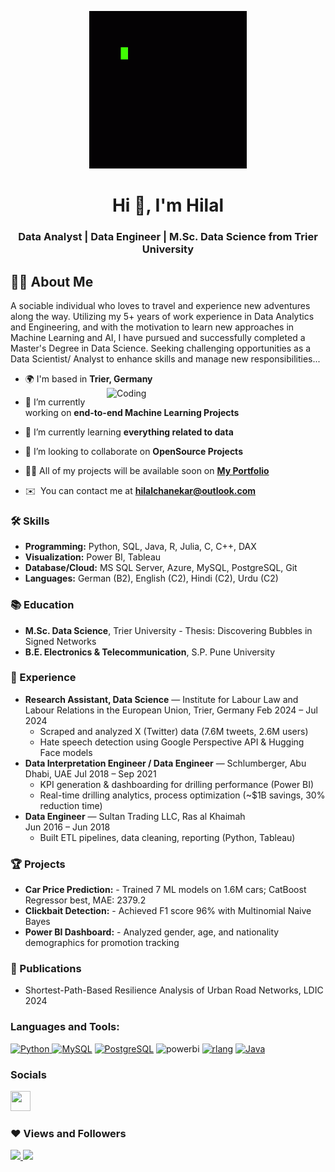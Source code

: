 <p align="center">
<a href="#"><img width="50%" height="50%" alt = "gif" src="https://github.com/hilal-chanekar/hilal-chanekar/blob/main/Coding.gif" height="175px"/>
</a>
</p>
<h1 align="center">Hi 👋, I'm Hilal</h1>


<!--<img src="https://user-images.githubusercontent.com/18350557/176309783-0785949b-9127-417c-8b55-ab5a4333674e.gif"/><h1 align="center">Hi, I'm Hilal </h1> -->
<h3 align="center">Data Analyst | Data Engineer | M.Sc. Data Science from Trier University</h3>

## 🙋‍♂️ About Me

A sociable individual who loves to travel and experience new adventures along the way. Utilizing my 5+ years of work experience in Data Analytics and Engineering, and with the motivation to learn new approaches in Machine Learning and AI, I have pursued and successfully completed a Master's Degree in Data Science. Seeking challenging opportunities as a Data Scientist/ Analyst to enhance skills and manage new responsibilities...

- 🌍 I'm based in **Trier, Germany**
  <img align="right" alt="Coding" width="350" src="https://cdn.dribbble.com/users/1162077/screenshots/3848914/programmer.gif">
- 🔭 I’m currently working on **end-to-end Machine Learning Projects**

- 🌱 I’m currently learning **everything related to data**

- 👯 I’m looking to collaborate on **OpenSource Projects**

- 👨‍💻 All of my projects will be available soon on  **[My Portfolio](https://github.com/hilal-chanekar)**
  
- ✉️  You can contact me at **hilalchanekar@outlook.com**

### 🛠️ Skills

- **Programming:** Python, SQL, Java, R, Julia, C, C++, DAX  
- **Visualization:** Power BI, Tableau  
- **Database/Cloud:** MS SQL Server, Azure, MySQL, PostgreSQL, Git
- **Languages:** German (B2), English (C2), Hindi (C2), Urdu (C2)


### 📚 Education

- **M.Sc. Data Science**, Trier University - Thesis: Discovering Bubbles in Signed Networks  
- **B.E. Electronics & Telecommunication**, S.P. Pune University


### 💼 Experience

- **Research Assistant, Data Science** — Institute for Labour Law and Labour Relations in the European Union, Trier, Germany
  Feb 2024 – Jul 2024  
  - Scraped and analyzed X (Twitter) data (7.6M tweets, 2.6M users)  
  - Hate speech detection using Google Perspective API & Hugging Face models  
- ⁠**Data Interpretation Engineer / Data Engineer** — Schlumberger, Abu Dhabi, UAE 
  Jul 2018 – Sep 2021  
  - KPI generation & dashboarding for drilling performance (Power BI)  
  - Real-time drilling analytics, process optimization (~$1B savings, 30% reduction time)  
- **Data Engineer** — Sultan Trading LLC, Ras al Khaimah  
  Jun 2016 – Jun 2018  
  - Built ETL pipelines, data cleaning, reporting (Python, Tableau)


### 🏆 Projects

- ⁠**Car Price Prediction:** - Trained 7 ML models on 1.6M cars; CatBoost Regressor best, MAE: 2379.2  
- **Clickbait Detection:** - Achieved F1 score 96% with Multinomial Naive Bayes  
- **Power BI Dashboard:** - Analyzed gender, age, and nationality demographics for promotion tracking


### 📰 Publications

-  Shortest-Path-Based Resilience Analysis of Urban Road Networks, LDIC 2024


### Languages and Tools:

<p align="left">
<a href="https://www.python.org/" target="_blank" rel="noreferrer"> <img src="https://raw.githubusercontent.com/danielcranney/readme-generator/main/public/icons/skills/python-colored.svg" width="32" height="32" alt="Python" /> </a>
<a href="https://www.mysql.com/" target="_blank" rel="noreferrer"><img src="https://raw.githubusercontent.com/danielcranney/readme-generator/main/public/icons/skills/mysql-colored.svg" width="32" height="32" alt="MySQL" /></a>
<a href="https://www.postgresql.org/" target="_blank" rel="noreferrer"><img src="https://raw.githubusercontent.com/danielcranney/readme-generator/main/public/icons/skills/postgresql-colored.svg" width="32" height="32" alt="PostgreSQL" /></a>
<img src="https://github.com/Srbhmishra18/Srbhmishra18/assets/14219012/4071ec8a-025a-484c-bd17-4cc32a30d136" width="32" height="32" alt="powerbi" />
<a href="https://www.r-project.org/" target="_blank" rel="noreferrer"><img src="https://raw.githubusercontent.com/danielcranney/readme-generator/main/public/icons/skills/rlang-colored.svg" width="32" height="32" alt="rlang" /></a>
<a href="https://www.oracle.com/java/" target="_blank" rel="noreferrer"> <img src="https://raw.githubusercontent.com/danielcranney/readme-generator/main/public/icons/skills/java-colored.svg" width="32" height="32" alt="Java" /> </a>
</p>


### Socials

<p align="left"> 
<a href="https://www.linkedin.com/in/hilal-chanekar-1056061b5/" target="_blank" rel="noreferrer"> <picture> <source media="(prefers-color-scheme: dark)" srcset="https://raw.githubusercontent.com/danielcranney/readme-generator/main/public/icons/socials/linkedin.svg" /> <source media="(prefers-color-scheme: light)" srcset="https://raw.githubusercontent.com/danielcranney/readme-generator/main/public/icons/socials/linkedin.svg" /> <img src="https://raw.githubusercontent.com/danielcranney/readme-generator/main/public/icons/socials/linkedin.svg" width="32" height="32" /> </picture> </a></p>

### ❤ Views and Followers
<a href="https://github.com/hilal-chanekar/github-profile-views-counter">
    <img src="https://komarev.com/ghpvc/?username=hilal-chanekar&logo=github&style=for-the-badge&color0891b2&labelColor=1c1917">
</a>
<a href="https://github.com/hilal-chanekar" target="_blank" rel="noreferrer">
    <img src="https://img.shields.io/github/followers/hilal-chanekar?logo=github&style=for-the-badge&color=0891b2&labelColor=1c1917" />
</a>

